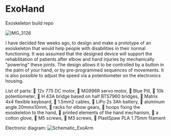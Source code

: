 
# ExoHand
Exoskeleton build repo

![IMG_3126](https://user-images.githubusercontent.com/63451920/117532640-c22dff80-afe8-11eb-9caf-883b66f295d6.JPG)

I have decided few weeks ago, to design and make a prototype of an exoskeleton that would help people with disabilities in their normal functioning.
It was assumed that the designed device will support the rehabilitation of patients after elbow and hand injuries by mechanically "powering" these joints.
The design allows it to be controlled by a button in the palm of your hand, or by pre-programmed sequences of movements. It is also possible to adjust the speed via a potentiometer on the electronics housing.

List of parts:
 12v 775 DC motor,
 MG996R servo motor,
 Blue Pill,
 10k potentiometer,
 H 43A bridge based on half BTS7960 bridges,
 Matrix 4x4 flexible keyboard,
 1.5mm2 cables,
 LiPo 2s 3Ah battery,
 aluminum angle 20mmx10mm,
 racks for elbow gears,
 hoops fixing the exoskeleton to the hand,
 printed elements of the hand mechanism,
 a cotton glove,
 M5 screws,
 M3 screws,
 PlastSpaw PLA 1.75mm filament

Electronic diagram:
![Schematic_ExoArm](https://user-images.githubusercontent.com/63451920/117532817-c60e5180-afe9-11eb-92ed-3349ff0eb57e.png)
